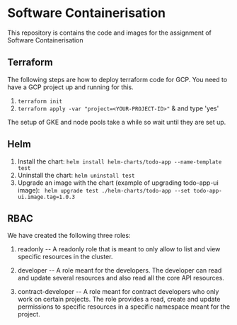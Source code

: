 # Software Containerisation
This repository is contains the code and images for the assignment of Software Containerisation

## Terraform

The following steps are how to deploy terraform code for GCP. You need to have a GCP project up and running for this.

1. `terraform init`
2. `terraform apply -var "project=<YOUR-PROJECT-ID>"` & and type 'yes'

The setup of GKE and node pools take a while so wait until they are set up.

## Helm

1. Install the chart: `helm install helm-charts/todo-app --name-template test`
2. Uninstall the chart: `helm uninstall test`
3. Upgrade an image with the chart (example of upgrading todo-app-ui image):
` helm upgrade test ./helm-charts/todo-app --set todo-app-ui.image.tag=1.0.3`

## RBAC

We have created the following three roles:

1. readonly -- A readonly role that is meant to only allow to list and view specific resources in the cluster.

2. developer -- A role meant for the developers. The developer can read and update several resources and also
read all the core API resources.

3. contract-developer -- A role meant for contract developers who only work on certain projects. The role provides
a read, create and update permissions to specific resources in a specific namespace meant for the project.
